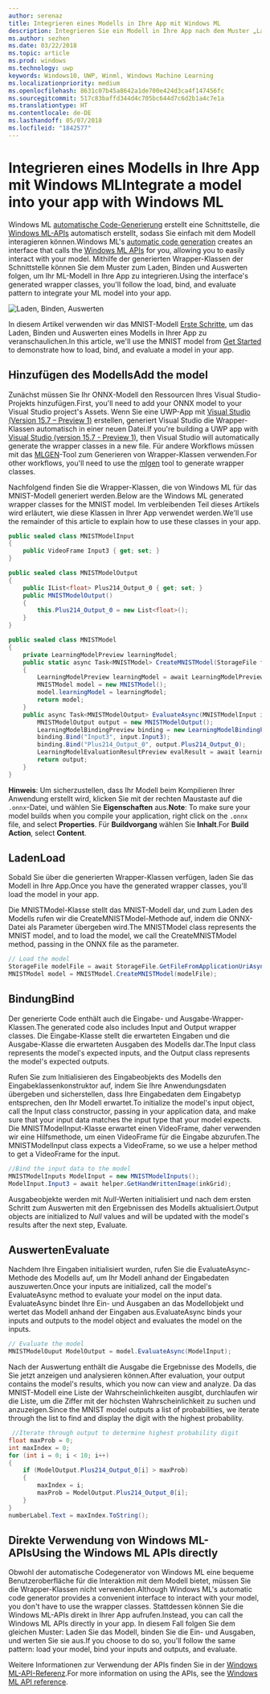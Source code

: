 ```yaml
---
author: serenaz
title: Integrieren eines Modells in Ihre App mit Windows ML
description: Integrieren Sie ein Modell in Ihre App nach dem Muster „Laden, Binden und Auswerten“.
ms.author: sezhen
ms.date: 03/22/2018
ms.topic: article
ms.prod: windows
ms.technology: uwp
keywords: Windows10, UWP, Winml, Windows Machine Learning
ms.localizationpriority: medium
ms.openlocfilehash: 8631c07b45a8642a1de700e424d3ca4f147456fc
ms.sourcegitcommit: 517c83baffd344d4c705bc644d7c6d2b1a4c7e1a
ms.translationtype: HT
ms.contentlocale: de-DE
ms.lasthandoff: 05/07/2018
ms.locfileid: "1842577"
---
```

# <a name="integrate-a-model-into-your-app-with-windows-ml"></a><span data-ttu-id="438e1-104">Integrieren eines Modells in Ihre App mit Windows ML</span><span class="sxs-lookup"><span data-stu-id="438e1-104">Integrate a model into your app with Windows ML</span></span>

<span data-ttu-id="438e1-105">Windows ML [automatische Code-Generierung](overview.md#automatic-interface-code-generation) erstellt eine Schnittstelle, die [Windows ML-APIs](/uwp/api/windows.ai.machinelearning.preview) automatisch erstellt, sodass Sie einfach mit dem Modell interagieren können.</span><span class="sxs-lookup"><span data-stu-id="438e1-105">Windows ML's [automatic code generation](overview.md#automatic-interface-code-generation) creates an interface that calls the [Windows ML APIs](/uwp/api/windows.ai.machinelearning.preview) for you, allowing you to easily interact with your model.</span></span> <span data-ttu-id="438e1-106">Mithilfe der generierten Wrapper-Klassen der Schnittstelle können Sie dem Muster zum Laden, Binden und Auswerten folgen, um Ihr ML-Modell in Ihre App zu integrieren.</span><span class="sxs-lookup"><span data-stu-id="438e1-106">Using the interface's generated wrapper classes, you'll follow the load, bind, and evaluate pattern to integrate your ML model into your app.</span></span>

![Laden, Binden, Auswerten](images/load-bind-evaluate.png)

<span data-ttu-id="438e1-108">In diesem Artikel verwenden wir das MNIST-Modell [Erste Schritte](get-started.md), um das Laden, Binden und Auswerten eines Modells in Ihrer App zu veranschaulichen.</span><span class="sxs-lookup"><span data-stu-id="438e1-108">In this article, we'll use the MNIST model from [Get Started](get-started.md) to demonstrate how to load, bind, and evaluate a model in your app.</span></span>

## <a name="add-the-model"></a><span data-ttu-id="438e1-109">Hinzufügen des Modells</span><span class="sxs-lookup"><span data-stu-id="438e1-109">Add the model</span></span>

<span data-ttu-id="438e1-110">Zunächst müssen Sie Ihr ONNX-Modell den Ressourcen Ihres Visual Studio-Projekts hinzufügen.</span><span class="sxs-lookup"><span data-stu-id="438e1-110">First, you'll need to add your ONNX model to your Visual Studio project's Assets.</span></span> <span data-ttu-id="438e1-111">Wenn Sie eine UWP-App mit [Visual Studio (Version 15.7 – Preview 1)](https://www.visualstudio.com/vs/preview/) erstellen, generiert Visual Studio die Wrapper-Klassen automatisch in einer neuen Datei.</span><span class="sxs-lookup"><span data-stu-id="438e1-111">If you're building a UWP app with [Visual Studio (version 15.7 - Preview 1)](https://www.visualstudio.com/vs/preview/), then Visual Studio will automatically generate the wrapper classes in a new file.</span></span> <span data-ttu-id="438e1-112">Für andere Workflows müssen mit das [MLGEN](overview.md#automatic-interface-code-generation)-Tool zum Generieren von Wrapper-Klassen verwenden.</span><span class="sxs-lookup"><span data-stu-id="438e1-112">For other workflows, you'll need to use the [mlgen](overview.md#automatic-interface-code-generation) tool to generate wrapper classes.</span></span>

<span data-ttu-id="438e1-113">Nachfolgend finden Sie die Wrapper-Klassen, die von Windows ML für das MNIST-Modell generiert werden.</span><span class="sxs-lookup"><span data-stu-id="438e1-113">Below are the Windows ML generated wrapper classes for the MNIST model.</span></span> <span data-ttu-id="438e1-114">Im verbleibenden Teil dieses Artikels wird erläutert, wie diese Klassen in Ihrer App verwendet werden.</span><span class="sxs-lookup"><span data-stu-id="438e1-114">We'll use the remainder of this article to explain how to use these classes in your app.</span></span>

```csharp
public sealed class MNISTModelInput
{
    public VideoFrame Input3 { get; set; }
}

public sealed class MNISTModelOutput
{
    public IList<float> Plus214_Output_0 { get; set; }
    public MNISTModelOutput()
    {
        this.Plus214_Output_0 = new List<float>();
    }
}

public sealed class MNISTModel
{
    private LearningModelPreview learningModel;
    public static async Task<MNISTModel> CreateMNISTModel(StorageFile file)
    {
        LearningModelPreview learningModel = await LearningModelPreview.LoadModelFromStorageFileAsync(file);
        MNISTModel model = new MNISTModel();
        model.learningModel = learningModel;
        return model;
    }
    public async Task<MNISTModelOutput> EvaluateAsync(MNISTModelInput input) {
        MNISTModelOutput output = new MNISTModelOutput();
        LearningModelBindingPreview binding = new LearningModelBindingPreview(learningModel);
        binding.Bind("Input3", input.Input3);
        binding.Bind("Plus214_Output_0", output.Plus214_Output_0);
        LearningModelEvaluationResultPreview evalResult = await learningModel.EvaluateAsync(binding, string.Empty);
        return output;
    }
}
```

<span data-ttu-id="438e1-115">**Hinweis**: Um sicherzustellen, dass Ihr Modell beim Kompilieren Ihrer Anwendung erstellt wird, klicken Sie mit der rechten Maustaste auf die `.onnx`-Datei, und wählen Sie **Eigenschaften** aus.</span><span class="sxs-lookup"><span data-stu-id="438e1-115">**Note**: To make sure your model builds when you compile your application, right click on the `.onnx` file, and select **Properties**.</span></span> <span data-ttu-id="438e1-116">Für **Buildvorgang** wählen Sie **Inhalt**.</span><span class="sxs-lookup"><span data-stu-id="438e1-116">For **Build Action**, select **Content**.</span></span>

## <a name="load"></a><span data-ttu-id="438e1-117">Laden</span><span class="sxs-lookup"><span data-stu-id="438e1-117">Load</span></span>

<span data-ttu-id="438e1-118">Sobald Sie über die generierten Wrapper-Klassen verfügen, laden Sie das Modell in Ihre App.</span><span class="sxs-lookup"><span data-stu-id="438e1-118">Once you have the generated wrapper classes, you'll load the model in your app.</span></span>

<span data-ttu-id="438e1-119">Die MNISTModel-Klasse stellt das MNIST-Modell dar, und zum Laden des Modells rufen wir die CreateMNISTModel-Methode auf, indem die ONNX-Datei als Parameter übergeben wird.</span><span class="sxs-lookup"><span data-stu-id="438e1-119">The MNISTModel class represents the MNIST model, and to load the model, we call the CreateMNISTModel method, passing in the ONNX file as the parameter.</span></span>

```csharp
// Load the model
StorageFile modelFile = await StorageFile.GetFileFromApplicationUriAsync(new Uri($"ms-appx:///Assets/MNIST.onnx"));
MNISTModel model = MNISTModel.CreateMNISTModel(modelFile);
```

## <a name="bind"></a><span data-ttu-id="438e1-120">Bindung</span><span class="sxs-lookup"><span data-stu-id="438e1-120">Bind</span></span>

<span data-ttu-id="438e1-121">Der generierte Code enthält auch die Eingabe- und Ausgabe-Wrapper-Klassen.</span><span class="sxs-lookup"><span data-stu-id="438e1-121">The generated code also includes Input and Output wrapper classes.</span></span> <span data-ttu-id="438e1-122">Die Eingabe-Klasse stellt die erwarteten Eingaben und die Ausgabe-Klasse die erwarteten Ausgaben des Modells dar.</span><span class="sxs-lookup"><span data-stu-id="438e1-122">The Input class represents the model's expected inputs, and the Output class represents the model's expected outputs.</span></span>

<span data-ttu-id="438e1-123">Rufen Sie zum Initialisieren des Eingabeobjekts des Modells den Eingabeklassenkonstruktor auf, indem Sie Ihre Anwendungsdaten übergeben und sicherstellen, dass Ihre Eingabedaten dem Eingabetyp entsprechen, den Ihr Modell erwartet.</span><span class="sxs-lookup"><span data-stu-id="438e1-123">To initialize the model's input object, call the Input class constructor, passing in your application data, and make sure that your input data matches the input type that your model expects.</span></span> <span data-ttu-id="438e1-124">Die MNISTModelInput-Klasse erwartet einen VideoFrame, daher verwenden wir eine Hilfsmethode, um einen VideoFrame für die Eingabe abzurufen.</span><span class="sxs-lookup"><span data-stu-id="438e1-124">The MNISTModelInput class expects a VideoFrame, so we use a helper method to get a VideoFrame for the input.</span></span>

```csharp
//Bind the input data to the model
MNISTModelInputs ModelInput = new MNISTModelInputs();
ModelInput.Input3 = await helper.GetHandWrittenImage(inkGrid);
```

<span data-ttu-id="438e1-125">Ausgabeobjekte werden mit *Null*-Werten initialisiert und nach dem ersten Schritt zum Auswerten mit den Ergebnissen des Modells aktualisiert.</span><span class="sxs-lookup"><span data-stu-id="438e1-125">Output objects are initialized to *Null* values and will be updated with the model's results after the next step, Evaluate.</span></span>

## <a name="evaluate"></a><span data-ttu-id="438e1-126">Auswerten</span><span class="sxs-lookup"><span data-stu-id="438e1-126">Evaluate</span></span>

<span data-ttu-id="438e1-127">Nachdem Ihre Eingaben initialisiert wurden, rufen Sie die EvaluateAsync-Methode des Modells auf, um Ihr Modell anhand der Eingabedaten auszuwerten.</span><span class="sxs-lookup"><span data-stu-id="438e1-127">Once your inputs are initialized, call the model's EvaluateAsync method to evaluate your model on the input data.</span></span> <span data-ttu-id="438e1-128">EvaluateAsync bindet Ihre Ein- und Ausgaben an das Modellobjekt und wertet das Modell anhand der Eingaben aus.</span><span class="sxs-lookup"><span data-stu-id="438e1-128">EvaluateAsync binds your inputs and outputs to the model object and evaluates the model on the inputs.</span></span>

```csharp
// Evaluate the model
MNISTModelOuput ModelOutput = model.EvaluateAsync(ModelInput);
```

<span data-ttu-id="438e1-129">Nach der Auswertung enthält die Ausgabe die Ergebnisse des Modells, die Sie jetzt anzeigen und analysieren können.</span><span class="sxs-lookup"><span data-stu-id="438e1-129">After evaluation, your output contains the model's results, which you now can view and analyze.</span></span> <span data-ttu-id="438e1-130">Da das MNIST-Modell eine Liste der Wahrscheinlichkeiten ausgibt, durchlaufen wir die Liste, um die Ziffer mit der höchsten Wahrscheinlichkeit zu suchen und anzuzeigen.</span><span class="sxs-lookup"><span data-stu-id="438e1-130">Since the MNIST model outputs a list of probabilities, we iterate through the list to find and display the digit with the highest probability.</span></span>

```csharp
 //Iterate through output to determine highest probability digit
float maxProb = 0;
int maxIndex = 0;
for (int i = 0; i < 10; i++)
{
    if (ModelOutput.Plus214_Output_0[i] > maxProb)
    {
        maxIndex = i;
        maxProb = ModelOutput.Plus214_Output_0[i];
    }
}
numberLabel.Text = maxIndex.ToString();
```

## <a name="using-the-windows-ml-apis-directly"></a><span data-ttu-id="438e1-131">Direkte Verwendung von Windows ML-APIs</span><span class="sxs-lookup"><span data-stu-id="438e1-131">Using the Windows ML APIs directly</span></span>

<span data-ttu-id="438e1-132">Obwohl der automatische Codegenerator von Windows ML eine bequeme Benutzeroberfläche für die Interaktion mit dem Modell bietet, müssen Sie die Wrapper-Klassen nicht verwenden.</span><span class="sxs-lookup"><span data-stu-id="438e1-132">Although Windows ML's automatic code generator provides a convenient interface to interact with your model, you don't have to use the wrapper classes.</span></span> <span data-ttu-id="438e1-133">Stattdessen können Sie die Windows ML-APIs direkt in Ihrer App aufrufen.</span><span class="sxs-lookup"><span data-stu-id="438e1-133">Instead, you can call the Windows ML APIs directly in your app.</span></span>
<span data-ttu-id="438e1-134">In diesem Fall folgen Sie dem gleichen Muster: Laden Sie das Modell, binden Sie die Ein- und Ausgaben, und werten Sie sie aus.</span><span class="sxs-lookup"><span data-stu-id="438e1-134">If you choose to do so, you'll follow the same pattern: load your model, bind your inputs and outputs, and evaluate.</span></span>

<span data-ttu-id="438e1-135">Weitere Informationen zur Verwendung der APIs finden Sie in der [Windows ML-API-Referenz](/uwp/api/windows.ai.machinelearning.preview).</span><span class="sxs-lookup"><span data-stu-id="438e1-135">For more information on using the APIs, see the [Windows ML API reference](/uwp/api/windows.ai.machinelearning.preview).</span></span>
